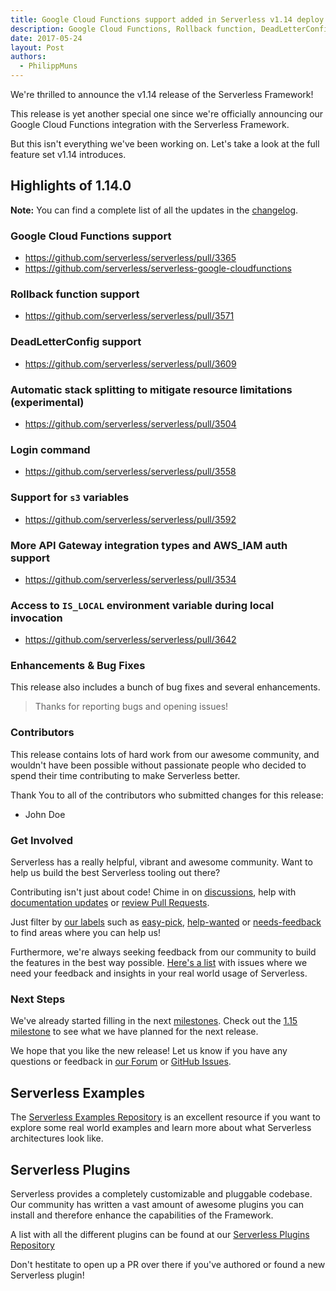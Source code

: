 ```yaml
---
title: Google Cloud Functions support added in Serverless v1.14 deploy your functions to the Google Cloud
description: Google Cloud Functions, Rollback function, DeadLetterConfig, Automatic stack splitting, Login command and more in the Serverless Framework v1.14 release.
date: 2017-05-24
layout: Post
authors:
  - PhilippMuns
---
```


We're thrilled to announce the v1.14 release of the Serverless Framework!

This release is yet another special one since we're officially announcing our Google Cloud Functions integration with the Serverless Framework.

But this isn't everything we've been working on. Let's take a look at the full feature set v1.14 introduces.

## Highlights of 1.14.0

**Note:** You can find a complete list of all the updates in the [changelog](https://github.com/serverless/serverless/blob/master/CHANGELOG.md).

### Google Cloud Functions support

- https://github.com/serverless/serverless/pull/3365
- https://github.com/serverless/serverless-google-cloudfunctions

### Rollback function support

- https://github.com/serverless/serverless/pull/3571

### DeadLetterConfig support

- https://github.com/serverless/serverless/pull/3609

### Automatic stack splitting to mitigate resource limitations (experimental)

- https://github.com/serverless/serverless/pull/3504

### Login command

- https://github.com/serverless/serverless/pull/3558

### Support for `s3` variables

- https://github.com/serverless/serverless/pull/3592

### More API Gateway integration types and AWS_IAM auth support

- https://github.com/serverless/serverless/pull/3534

### Access to `IS_LOCAL` environment variable during local invocation

- https://github.com/serverless/serverless/pull/3642

### Enhancements & Bug Fixes

This release also includes a bunch of bug fixes and several enhancements.

> Thanks for reporting bugs and opening issues!

### Contributors

This release contains lots of hard work from our awesome community, and wouldn't have been possible without passionate people who decided to spend their time contributing to make Serverless better.

Thank You to all of the contributors who submitted changes for this release:

- John Doe

### Get Involved

Serverless has a really helpful, vibrant and awesome community. Want to help us build the best Serverless tooling out there?

Contributing isn't just about code! Chime in on [discussions](https://github.com/serverless/serverless/labels/stage%2Fneeds-feedback), help with [documentation updates](https://github.com/serverless/serverless/labels/kind%2Fdocs) or [review Pull Requests](https://github.com/serverless/serverless/pulls).

Just filter by [our labels](https://github.com/serverless/serverless/labels) such as [easy-pick](https://github.com/serverless/serverless/issues?q=is%3Aopen+is%3Aissue+label%3Astatus%2Feasy-pick), [help-wanted](https://github.com/serverless/serverless/issues?q=is%3Aopen+is%3Aissue+label%3Astatus%2Fhelp-wanted) or [needs-feedback](https://github.com/serverless/serverless/labels/stage%2Fneeds-feedback) to find areas where you can help us!

Furthermore, we're always seeking feedback from our community to build the features in the best way possible. [Here's a list](https://github.com/serverless/serverless/labels/stage%2Fneeds-feedback) with issues where we need your feedback and insights in your real world usage of Serverless.

### Next Steps

We've already started filling in the next [milestones](https://github.com/serverless/serverless/milestones). Check out the [1.15 milestone](https://github.com/serverless/serverless/milestone/30) to see what we have planned for the next release.

We hope that you like the new release! Let us know if you have any questions or feedback in [our Forum](http://forum.serverless.com/) or [GitHub Issues](https://github.com/serverless/serverless/issues).

## Serverless Examples

The [Serverless Examples Repository](https://github.com/serverless/examples) is an excellent resource if you want to explore some real world examples and learn more about what Serverless architectures look like.

## Serverless Plugins

Serverless provides a completely customizable and pluggable codebase. Our community has written a vast amount of awesome plugins you can install and therefore enhance the capabilities of the Framework.

A list with all the different plugins can be found at our [Serverless Plugins Repository](https://github.com/serverless/plugins)

Don't hestitate to open up a PR over there if you've authored or found a new Serverless plugin!
